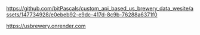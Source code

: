 https://github.com/bitPascals/custom_api_based_us_brewery_data_wesite/assets/147734928/e0ebeb92-e9dc-417d-8c9b-76288a6371f0

https://usbrewery.onrender.com
